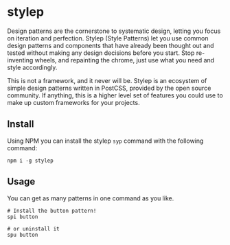 # stylep
Design patterns are the cornerstone to systematic design, letting you focus on iteration and perfection. Stylep (Style Patterns) let you use common design patterns and components that have already been thought out and tested without making any design decisions before you start. Stop re-inventing wheels, and repainting the chrome, just use what you need and style accordingly.

This is not a framework, and it never will be. Stylep is an ecosystem of simple design patterns written in PostCSS, provided by the open source community. If anything, this is a higher level set of features you could use to make up custom frameworks for your projects.

## Install
Using NPM you can install the stylep `syp` command with the following command:

```shell
npm i -g stylep
```

## Usage
You can get as many patterns in one command as you like.

```shell
# Install the button pattern!
spi button

# or uninstall it
spu button
```
